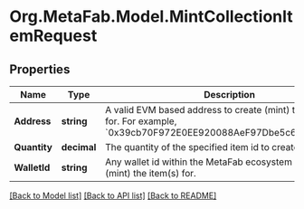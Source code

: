 
# Org.MetaFab.Model.MintCollectionItemRequest

## Properties

Name | Type | Description | Notes
------------ | ------------- | ------------- | -------------
**Address** | **string** | A valid EVM based address to create (mint) the item(s) for. For example, &#x60;0x39cb70F972E0EE920088AeF97Dbe5c6251a9c25D&#x60;. | [optional] 
**Quantity** | **decimal** | The quantity of the specified item id to create (mint). | 
**WalletId** | **string** | Any wallet id within the MetaFab ecosystem to create (mint) the item(s) for. | [optional] 

[[Back to Model list]](../README.md#documentation-for-models)
[[Back to API list]](../README.md#documentation-for-api-endpoints)
[[Back to README]](../README.md)


